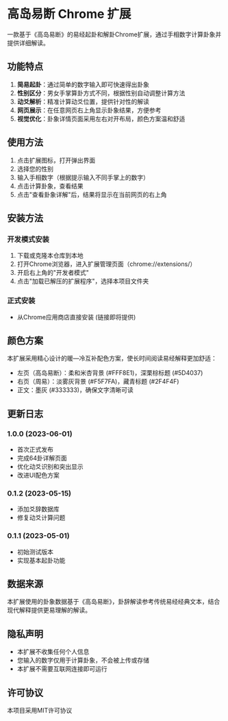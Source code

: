 # 高岛易断 Chrome 扩展

一款基于《高岛易断》的易经起卦和解卦Chrome扩展，通过手相数字计算卦象并提供详细解读。

## 功能特点

1. **简易起卦**：通过简单的数字输入即可快速得出卦象
2. **性别区分**：男女手掌算卦方式不同，根据性别自动调整计算方法
3. **动爻解析**：精准计算动爻位置，提供针对性的解读
4. **网页展示**：在任意网页右上角显示卦象结果，方便参考
5. **视觉优化**：卦象详情页面采用左右对开布局，颜色方案温和舒适

## 使用方法

1. 点击扩展图标，打开弹出界面
2. 选择您的性别
3. 输入手相数字（根据提示输入不同手掌上的数字）
4. 点击计算卦象，查看结果
5. 点击"查看卦象详解"后，结果将显示在当前网页的右上角

## 安装方法

### 开发模式安装
1. 下载或克隆本仓库到本地
2. 打开Chrome浏览器，进入扩展管理页面（chrome://extensions/）
3. 开启右上角的"开发者模式"
4. 点击"加载已解压的扩展程序"，选择本项目文件夹

### 正式安装
- 从Chrome应用商店直接安装 (链接即将提供)

## 颜色方案

本扩展采用精心设计的暖—冷互补配色方案，使长时间阅读易经解释更加舒适：

- 左页（高岛易断）：柔和米杏背景 (#FFF8E1)，深栗棕标题 (#5D4037)
- 右页（周易）：淡雾灰背景 (#F5F7FA)，藏青标题 (#2F4F4F)
- 正文：墨灰 (#333333)，确保文字清晰可读

## 更新日志

### 1.0.0 (2023-06-01)
- 首次正式发布
- 完成64卦详解页面
- 优化动爻识别和突出显示
- 改进UI配色方案

### 0.1.2 (2023-05-15)
- 添加爻辞数据库
- 修复动爻计算问题

### 0.1.1 (2023-05-01)
- 初始测试版本
- 实现基本起卦功能

## 数据来源

本扩展使用的卦象数据基于《高岛易断》，卦辞解读参考传统易经经典文本，结合现代解释提供更易理解的解读。

## 隐私声明

- 本扩展不收集任何个人信息
- 您输入的数字仅用于计算卦象，不会被上传或存储
- 本扩展不需要互联网连接即可运行

## 许可协议

本项目采用MIT许可协议 
